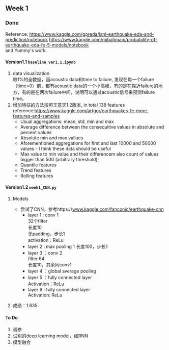 ## Week 1  
### Done
Reference: https://www.kaggle.com/gpreda/lanl-earthquake-eda-and-prediction/notebook
https://www.kaggle.com/mjbahmani/probability-of-earthquake-eda-fe-5-models/notebook  
and Yummy's work.

#### Version1.1 `baseline ver1.1.ipynb`
1. data visualization  
取1%的全数据，画acoustic data和time to failure, 发现在每一个failure（time=0）前，都有acoustic data的一个小高峰，有的是在靠近failure的地方，有的是在两次failure中间，说明可以通过acoustic信号来预测failure time。
2. 增加特征的方法按照王意天1.2版本, in total 138 features  
reference:https://www.kaggle.com/artgor/earthquakes-fe-more-features-and-samples 
   * Usual aggregations: mean, std, min and max
   * Average difference between the consequitive values in absolute and percent values  
   * Absolute min and max vallues  
   * Aforementioned aggregations for first and last 10000 and 50000 values - I think these data should be useful
   * Max value to min value and their differencem also count of values bigger than 500 (arbitrary threshold);
   * Quantile features
   * Trend features
   * Rolling features

#### Version1.2 `week1_CNN.py`
1. Models  
   * 尝试了CNN，参考https://www.kaggle.com/fanconic/earthquake-cnn  
     * layer 1 : conv 1  
     32个filter  
     长度10  
     无padding，步长1  
     activation：ReLu
     * layer 2 : max pooling 1
     长度100，步长1
     * layer 3 ：conv 2  
     filter 64  
     长度10，其余同conv1  
     * layer 4 ：global average pooling  
     * layer 5 ：fully connected layer  
     Activation：ReLu  
     * layer 6 : fully connected layer  
     Activation: ReLu
     
2. 成绩：1.635

#### To Do
1. 调参  
2. 试别的deep learning model，如RNN  
3. 模型融合
      
     
     
   
   
   
   